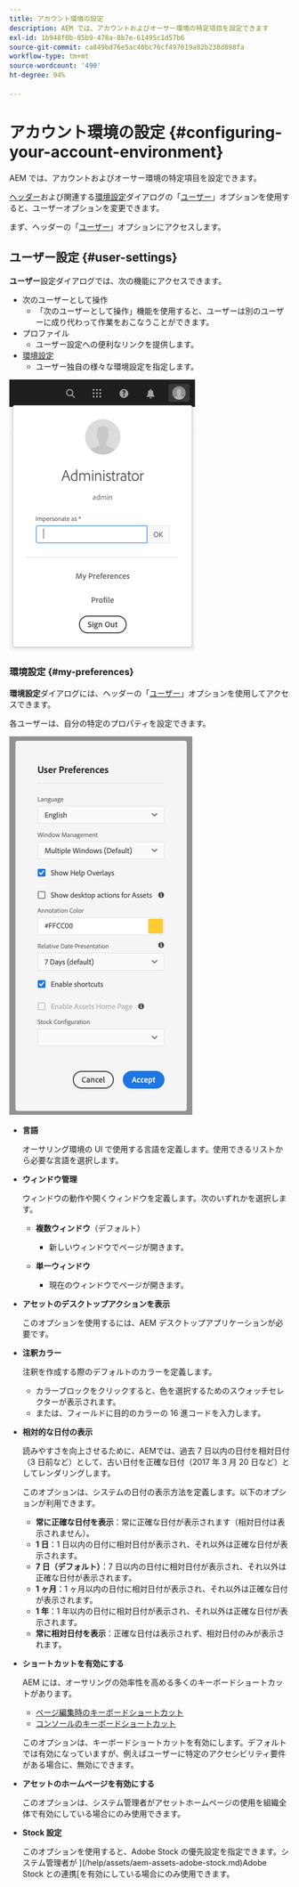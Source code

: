 ```yaml
---
title: アカウント環境の設定
description: AEM では、アカウントおよびオーサー環境の特定項目を設定できます
exl-id: 1b948f0b-85b9-478a-8b7e-61495c1d57b6
source-git-commit: ca849bd76e5ac40bc76cf497619a82b238d898fa
workflow-type: tm+mt
source-wordcount: '490'
ht-degree: 94%

---
```


# アカウント環境の設定  {#configuring-your-account-environment}

AEM では、アカウントおよびオーサー環境の特定項目を設定できます。

[ヘッダー](/help/sites-cloud/authoring/getting-started/basic-handling.md#the-header)および関連する[環境設定](#my-preferences)ダイアログの「[ユーザー](#user-settings)」オプションを使用すると、ユーザーオプションを変更できます。

まず、ヘッダーの「[ユーザー](#user-settings)」オプションにアクセスします。

## ユーザー設定 {#user-settings}

**ユーザー**&#x200B;設定ダイアログでは、次の機能にアクセスできます。

* 次のユーザーとして操作
   * 「次のユーザーとして操作」機能を使用すると、ユーザーは別のユーザーに成り代わって作業をおこなうことができます。<!--With the [Impersonate as](/help/sites-administering/security.md#impersonating-another-user) functionality, a user can work on behalf of another user.-->
* プロファイル
   * ユーザー設定への便利なリンクを提供します。<!--Offers a convenient link to your [user settings](/help/sites-administering/security.md))-->
* [環境設定](#my-preferences)
   * ユーザー独自の様々な環境設定を指定します。

![ユーザー設定](/help/sites-cloud/authoring/assets/user-settings.png)

### 環境設定 {#my-preferences}

**環境設定**&#x200B;ダイアログには、ヘッダーの「[ユーザー](#user-settings)」オプションを使用してアクセスできます。

各ユーザーは、自分の特定のプロパティを設定できます。

![環境設定](/help/sites-cloud/authoring/assets/user-preferences.png)

* **言語**

   オーサリング環境の UI で使用する言語を定義します。使用できるリストから必要な言語を選択します。

* **ウィンドウ管理**

   ウィンドウの動作や開くウィンドウを定義します。次のいずれかを選択します。

   * **複数ウィンドウ**（デフォルト）

      * 新しいウィンドウでページが開きます。
   * **単一ウィンドウ**

      * 現在のウィンドウでページが開きます。


* **アセットのデスクトップアクションを表示**

   このオプションを使用するには、AEM デスクトップアプリケーションが必要です。

* **注釈カラー**

   注釈を作成する際のデフォルトのカラーを定義します。

   * カラーブロックをクリックすると、色を選択するためのスウォッチセレクターが表示されます。
   * または、フィールドに目的のカラーの 16 進コードを入力します。

* **相対的な日付の表示**

   読みやすさを向上させるために、AEMでは、過去 7 日以内の日付を相対日付（3 日前など）として、古い日付を正確な日付（2017 年 3 月 20 日など）としてレンダリングします。

   このオプションは、システムの日付の表示方法を定義します。以下のオプションが利用できます。

   * **常に正確な日付を表示**：常に正確な日付が表示されます（相対日付は表示されません）。
   * **1 日**：1 日以内の日付に相対日付が表示され、それ以外は正確な日付が表示されます。
   * **7 日（デフォルト）**：7 日以内の日付に相対日付が表示され、それ以外は正確な日付が表示されます。
   * **1 ヶ月**：1 ヶ月以内の日付に相対日付が表示され、それ以外は正確な日付が表示されます。
   * **1 年**：1 年以内の日付に相対日付が表示され、それ以外は正確な日付が表示されます。
   * **常に相対日付を表示**：正確な日付は表示されず、相対日付のみが表示されます。

* **ショートカットを有効にする**

   AEM には、オーサリングの効率性を高める多くのキーボードショートカットがあります。

   * [ページ編集時のキーボードショートカット](/help/sites-cloud/authoring/fundamentals/keyboard-shortcuts.md)
   * [コンソールのキーボードショートカット](/help/sites-cloud/authoring/getting-started/keyboard-shortcuts.md)

   このオプションは、キーボードショートカットを有効にします。デフォルトでは有効になっていますが、例えばユーザーに特定のアクセシビリティ要件がある場合に、無効にできます。

* **アセットのホームページを有効にする**

   このオプションは、システム管理者がアセットホームページの使用を組織全体で有効にしている場合にのみ使用できます。

* **Stock 設定**

   このオプションを使用すると、Adobe Stock の優先設定を指定できます。システム管理者が ](/help/assets/aem-assets-adobe-stock.md)Adobe Stock との連携[を有効にしている場合にのみ使用できます。
